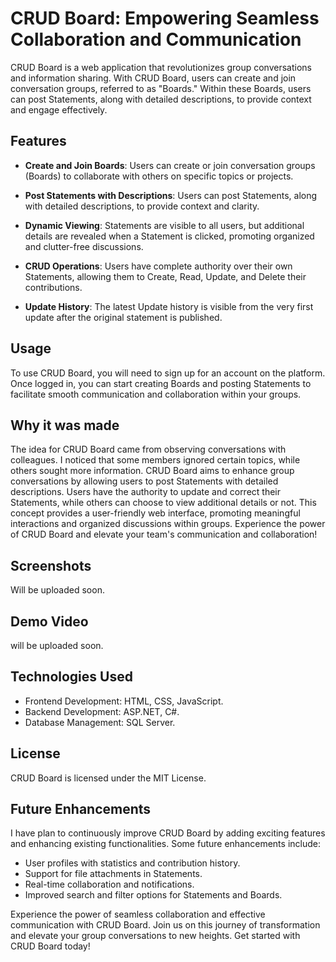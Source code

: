 # CRUD Board: Empowering Seamless Collaboration and Communication

CRUD Board is a web application that revolutionizes group conversations and information sharing. With CRUD Board, users can create and join conversation groups, referred to as "Boards." Within these Boards, users can post Statements, along with detailed descriptions, to provide context and engage effectively.

## Features

- **Create and Join Boards**: Users can create or join conversation groups (Boards) to collaborate with others on specific topics or projects.

- **Post Statements with Descriptions**: Users can post Statements, along with detailed descriptions, to provide context and clarity.

- **Dynamic Viewing**: Statements are visible to all users, but additional details are revealed when a Statement is clicked, promoting organized and clutter-free discussions.

- **CRUD Operations**: Users have complete authority over their own Statements, allowing them to Create, Read, Update, and Delete their contributions.

- **Update History**: The latest Update history is visible from the very first update after the original statement is published.

## Usage

To use CRUD Board, you will need to sign up for an account on the platform. Once logged in, you can start creating Boards and posting Statements to facilitate smooth communication and collaboration within your groups.

## Why it was made

The idea for CRUD Board came from observing conversations with colleagues. I noticed that some members ignored certain topics, while others sought more information. CRUD Board aims to enhance group conversations by allowing users to post Statements with detailed descriptions. Users have the authority to update and correct their Statements, while others can choose to view additional details or not. This concept provides a user-friendly web interface, promoting meaningful interactions and organized discussions within groups. Experience the power of CRUD Board and elevate your team's communication and collaboration!

## Screenshots

Will be uploaded soon.

## Demo Video 
will be uploaded soon.


## Technologies Used
- Frontend Development: HTML, CSS, JavaScript.
- Backend Development: ASP.NET, C#.
- Database Management: SQL Server.

## License
CRUD Board is licensed under the MIT License.

## Future Enhancements
I have plan to continuously improve CRUD Board by adding exciting features and enhancing existing functionalities. Some future enhancements include:

- User profiles with statistics and contribution history.
- Support for file attachments in Statements.
- Real-time collaboration and notifications.
- Improved search and filter options for Statements and Boards.

Experience the power of seamless collaboration and effective communication with CRUD Board. Join us on this journey of transformation and elevate your group conversations to new heights. Get started with CRUD Board today!
